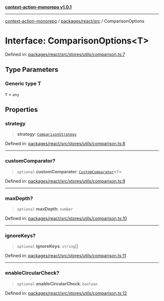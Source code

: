 [**context-action-monorepo v1.0.1**](../../../../README.md)

***

[context-action-monorepo](../../../../README.md) / [packages/react/src](../README.md) / ComparisonOptions

# Interface: ComparisonOptions\<T\>

Defined in: [packages/react/src/stores/utils/comparison.ts:7](https://github.com/mineclover/context-action/blob/2861d61b4b5d930e9e7f5277983455dc296dc859/packages/react/src/stores/utils/comparison.ts#L7)

## Type Parameters

### Generic type T

`T` = `any`

## Properties

### strategy

> **strategy**: [`ComparisonStrategy`](../type-aliases/ComparisonStrategy.md)

Defined in: [packages/react/src/stores/utils/comparison.ts:8](https://github.com/mineclover/context-action/blob/2861d61b4b5d930e9e7f5277983455dc296dc859/packages/react/src/stores/utils/comparison.ts#L8)

***

### customComparator?

> `optional` **customComparator**: [`CustomComparator`](../type-aliases/CustomComparator.md)&lt;`T`&gt;

Defined in: [packages/react/src/stores/utils/comparison.ts:9](https://github.com/mineclover/context-action/blob/2861d61b4b5d930e9e7f5277983455dc296dc859/packages/react/src/stores/utils/comparison.ts#L9)

***

### maxDepth?

> `optional` **maxDepth**: `number`

Defined in: [packages/react/src/stores/utils/comparison.ts:10](https://github.com/mineclover/context-action/blob/2861d61b4b5d930e9e7f5277983455dc296dc859/packages/react/src/stores/utils/comparison.ts#L10)

***

### ignoreKeys?

> `optional` **ignoreKeys**: `string`[]

Defined in: [packages/react/src/stores/utils/comparison.ts:11](https://github.com/mineclover/context-action/blob/2861d61b4b5d930e9e7f5277983455dc296dc859/packages/react/src/stores/utils/comparison.ts#L11)

***

### enableCircularCheck?

> `optional` **enableCircularCheck**: `boolean`

Defined in: [packages/react/src/stores/utils/comparison.ts:12](https://github.com/mineclover/context-action/blob/2861d61b4b5d930e9e7f5277983455dc296dc859/packages/react/src/stores/utils/comparison.ts#L12)
